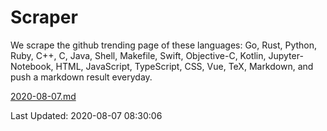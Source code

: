 # Scraper

We scrape the github trending page of these languages: Go, Rust, Python, Ruby, C++, C, Java, Shell, Makefile, Swift, Objective-C, Kotlin, Jupyter-Notebook, HTML, JavaScript, TypeScript, CSS, Vue, TeX, Markdown, and push a markdown result everyday.

[2020-08-07.md](https://github.com/yangwenmai/github-trending-backup/blob/master/2020-08-07.md)

Last Updated: 2020-08-07 08:30:06